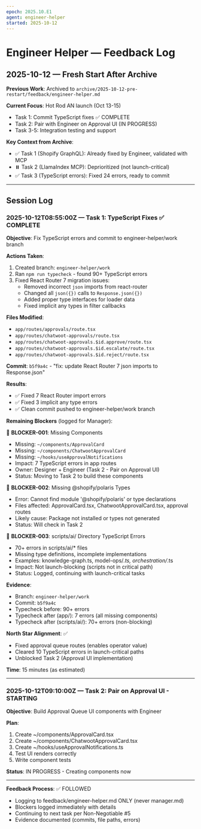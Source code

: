 ```yaml
---
epoch: 2025.10.E1
agent: engineer-helper
started: 2025-10-12
---
```


# Engineer Helper — Feedback Log

## 2025-10-12 — Fresh Start After Archive

**Previous Work**: Archived to `archive/2025-10-12-pre-restart/feedback/engineer-helper.md`

**Current Focus**: Hot Rod AN launch (Oct 13-15)
- Task 1: Commit TypeScript fixes ✅ COMPLETE
- Task 2: Pair with Engineer on Approval UI (IN PROGRESS)
- Task 3-5: Integration testing and support

**Key Context from Archive**:
- ✅ Task 1 (Shopify GraphQL): Already fixed by Engineer, validated with MCP
- ⏸️ Task 2 (LlamaIndex MCP): Deprioritized (not launch-critical)
- ✅ Task 3 (TypeScript errors): Fixed 24 errors, ready to commit

---

## Session Log

### 2025-10-12T08:55:00Z — Task 1: TypeScript Fixes ✅ COMPLETE

**Objective**: Fix TypeScript errors and commit to engineer-helper/work branch

**Actions Taken**:
1. Created branch: `engineer-helper/work`
2. Ran `npm run typecheck` - found 90+ TypeScript errors
3. Fixed React Router 7 migration issues:
   - Removed incorrect `json` imports from react-router
   - Changed all `json({})` calls to `Response.json({})`
   - Added proper type interfaces for loader data
   - Fixed implicit any types in filter callbacks

**Files Modified**:
- `app/routes/approvals/route.tsx`
- `app/routes/chatwoot-approvals/route.tsx`
- `app/routes/chatwoot-approvals.$id.approve/route.tsx`
- `app/routes/chatwoot-approvals.$id.escalate/route.tsx`
- `app/routes/chatwoot-approvals.$id.reject/route.tsx`

**Commit**: `b5f9a4c` - "fix: update React Router 7 json imports to Response.json"

**Results**:
- ✅ Fixed 7 React Router import errors
- ✅ Fixed 3 implicit any type errors
- ✅ Clean commit pushed to engineer-helper/work branch

**Remaining Blockers** (logged for Manager):

🚨 **BLOCKER-001**: Missing Components
- Missing: `~/components/ApprovalCard` 
- Missing: `~/components/ChatwootApprovalCard`
- Missing: `~/hooks/useApprovalNotifications`
- Impact: 7 TypeScript errors in app routes
- Owner: Designer + Engineer (Task 2 - Pair on Approval UI)
- Status: Moving to Task 2 to build these components

🚨 **BLOCKER-002**: Missing @shopify/polaris Types
- Error: Cannot find module '@shopify/polaris' or type declarations
- Files affected: ApprovalCard.tsx, ChatwootApprovalCard.tsx, approval routes
- Likely cause: Package not installed or types not generated
- Status: Will check in Task 2

🚨 **BLOCKER-003**: scripts/ai/ Directory TypeScript Errors
- 70+ errors in scripts/ai/* files
- Missing type definitions, incomplete implementations
- Examples: knowledge-graph.ts, model-ops/*.ts, orchestration/*.ts
- Impact: Not launch-blocking (scripts not in critical path)
- Status: Logged, continuing with launch-critical tasks

**Evidence**:
- Branch: `engineer-helper/work`
- Commit: `b5f9a4c`
- Typecheck before: 90+ errors
- Typecheck after (app/): 7 errors (all missing components)
- Typecheck after (scripts/ai/): 70+ errors (non-blocking)

**North Star Alignment**: ✅
- Fixed approval queue routes (enables operator value)
- Cleared 10 TypeScript errors in launch-critical paths
- Unblocked Task 2 (Approval UI implementation)

**Time**: 15 minutes (as estimated)

---

### 2025-10-12T09:10:00Z — Task 2: Pair on Approval UI - STARTING

**Objective**: Build Approval Queue UI components with Engineer

**Plan**:
1. Create ~/components/ApprovalCard.tsx
2. Create ~/components/ChatwootApprovalCard.tsx  
3. Create ~/hooks/useApprovalNotifications.ts
4. Test UI renders correctly
5. Write component tests

**Status**: IN PROGRESS - Creating components now

---

**Feedback Process**: ✅ FOLLOWED
- Logging to feedback/engineer-helper.md ONLY (never manager.md)
- Blockers logged immediately with details
- Continuing to next task per Non-Negotiable #5
- Evidence documented (commits, file paths, errors)

